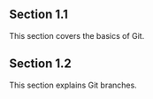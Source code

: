 ## Section 1.1
This section covers the basics of Git.

## Section 1.2
This section explains Git branches.
